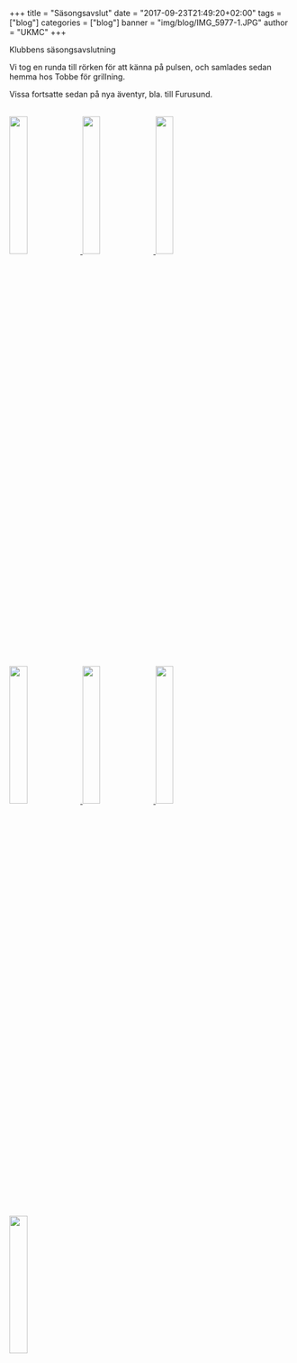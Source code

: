 +++
title = "Säsongsavslut"
date = "2017-09-23T21:49:20+02:00"
tags = ["blog"]
categories = ["blog"]
banner = "img/blog/IMG_5977-1.JPG"
author = "UKMC"
+++


Klubbens säsongsavslutning
<!--more-->

Vi tog en runda till rörken för att känna på pulsen, och samlades sedan hemma hos Tobbe för grillning.

Vissa fortsatte sedan på nya äventyr, bla. till Furusund.


</br>
<a href="/img/blog/IMG_5948.JPG"> 
<img src="/img/blog/IMG_5948-1.JPG" height="auto" width="25%"> 
</a>
<a href="/img/blog/IMG_5952.JPG"> 
<img src="/img/blog/IMG_5952-1.JPG" height="auto" width="25%"> 
</a>
<a href="/img/blog/IMG_5962.JPG"> 
<img src="/img/blog/IMG_5962-1.JPG" height="auto" width="25%"> 
</a>

<a href="/img/blog/IMG_5966.JPG"> 
<img src="/img/blog/IMG_5966-1.JPG" height="auto" width="25%"> 
</a>
<a href="/img/blog/IMG_5977.JPG"> 
<img src="/img/blog/IMG_5977-1.JPG" height="auto" width="25%"> 
</a>
<a href="/img/blog/IMG_5983.JPG"> 
<img src="/img/blog/IMG_5983-1.JPG" height="auto" width="25%"> 
</a>

<a href="/img/blog/IMG_5986.JPG"> 
<img src="/img/blog/IMG_5986-1.JPG" height="auto" width="25%"> 
</a>
</br>
</br>
</br>
</br>
</br>
</br>
</br>
</br>
</br>
</br>
</br>
</br>
</br>
</br>
</br>
</br>
